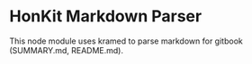 # HonKit Markdown Parser

This node module uses kramed to parse markdown for gitbook (SUMMARY.md, README.md).

